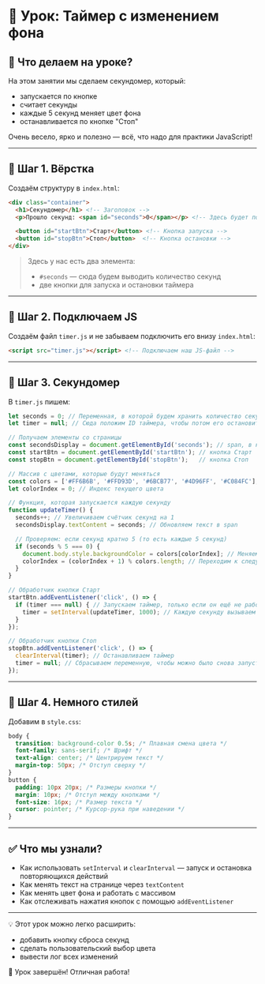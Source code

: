 # 📌 Урок: Таймер с изменением фона

## 📅 Что делаем на уроке?

На этом занятии мы сделаем секундомер, который:

* запускается по кнопке
* считает секунды
* каждые 5 секунд меняет цвет фона
* останавливается по кнопке "Стоп"

Очень весело, ярко и полезно — всё, что надо для практики JavaScript!

---

## 🧱 Шаг 1. Вёрстка

Создаём структуру в `index.html`:

```html
<div class="container">
  <h1>Секундомер</h1> <!-- Заголовок -->
  <p>Прошло секунд: <span id="seconds">0</span></p> <!-- Здесь будет показываться время -->

  <button id="startBtn">Старт</button> <!-- Кнопка запуска -->
  <button id="stopBtn">Стоп</button>  <!-- Кнопка остановки -->
</div>
```

> Здесь у нас есть два элемента:
>
> * `#seconds` — сюда будем выводить количество секунд
> * две кнопки для запуска и остановки таймера

---

## 📎 Шаг 2. Подключаем JS

Создаём файл `timer.js` и не забываем подключить его внизу `index.html`:

```html
<script src="timer.js"></script> <!-- Подключаем наш JS-файл -->
```

---

## 🔁 Шаг 3. Секундомер

В `timer.js` пишем:

```js
let seconds = 0; // Переменная, в которой будем хранить количество секунд
let timer = null; // Сюда положим ID таймера, чтобы потом его остановить

// Получаем элементы со страницы
const secondsDisplay = document.getElementById('seconds'); // span, в который пишем время
const startBtn = document.getElementById('startBtn'); // кнопка Старт
const stopBtn = document.getElementById('stopBtn');   // кнопка Стоп

// Массив с цветами, которые будут меняться
const colors = ['#FF6B6B', '#FFD93D', '#6BCB77', '#4D96FF', '#C084FC'];
let colorIndex = 0; // Индекс текущего цвета

// Функция, которая запускается каждую секунду
function updateTimer() {
  seconds++; // Увеличиваем счётчик секунд на 1
  secondsDisplay.textContent = seconds; // Обновляем текст в span

  // Проверяем: если секунд кратно 5 (то есть каждые 5 секунд)
  if (seconds % 5 === 0) {
    document.body.style.backgroundColor = colors[colorIndex]; // Меняем фон на текущий цвет
    colorIndex = (colorIndex + 1) % colors.length; // Переходим к следующему цвету по кругу
  }
}

// Обработчик кнопки Старт
startBtn.addEventListener('click', () => {
  if (timer === null) { // Запускаем таймер, только если он ещё не работает
    timer = setInterval(updateTimer, 1000); // Каждую секунду вызываем updateTimer
  }
});

// Обработчик кнопки Стоп
stopBtn.addEventListener('click', () => {
  clearInterval(timer); // Останавливаем таймер
  timer = null; // Сбрасываем переменную, чтобы можно было снова запустить
});
```

---

## 🎨 Шаг 4. Немного стилей

Добавим в `style.css`:

```css
body {
  transition: background-color 0.5s; /* Плавная смена цвета */
  font-family: sans-serif; /* Шрифт */
  text-align: center; /* Центрируем текст */
  margin-top: 50px; /* Отступ сверху */
}
button {
  padding: 10px 20px; /* Размеры кнопки */
  margin: 10px; /* Отступ между кнопками */
  font-size: 16px; /* Размер текста */
  cursor: pointer; /* Курсор-рука при наведении */
}
```

---

## ✅ Что мы узнали?

* Как использовать `setInterval` и `clearInterval` — запуск и остановка повторяющихся действий
* Как менять текст на странице через `textContent`
* Как менять цвет фона и работать с массивом
* Как отслеживать нажатия кнопок с помощью `addEventListener`

---

💡 Этот урок можно легко расширить:

* добавить кнопку сброса секунд
* сделать пользовательский выбор цвета
* вывести лог всех изменений

🎉 Урок завершён! Отличная работа!
